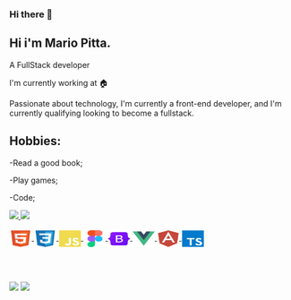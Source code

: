 ### Hi there 👋

<!--
**mario-pitta/mario-pitta** is a ✨ _special_ ✨ repository because its `README.md` (this file) appears on your GitHub profile.

Here are some ideas to get you started:

- 🔭 I’m currently working on ...
- 🌱 I’m currently learning ...
- 👯 I’m looking to collaborate on ...
- 🤔 I’m looking for help with ...
- 💬 Ask me about ...
- 📫 How to reach me: ...
- 😄 Pronouns: ...
- ⚡ Fun fact: ...
-->
## Hi i'm Mario Pitta.
<p>A  FullStack developer </p>
<p>
I'm currently working at 🏠
</p>
 
<p>

Passionate about technology, I'm currently a front-end developer, and I'm currently qualifying looking to become a fullstack.
</p>
<h2>Hobbies:</h2>
-Read a good book;

-Play games;

-Code;

<section>
  <a href="https://github.com/mario-pitta">
  <img height="180em" src="https://github-readme-stats.vercel.app/api?username=mario-pitta&show_icons=true&theme=onedark&include_all_commits=true&count_private=true"/>
  <img height="180em" src="https://github-readme-stats.vercel.app/api/top-langs/?username=mario-pitta&layout=compact&langs_count=7&theme=onedark"/>
</div>
<div style="display: inline_block"><br>
  <img align="center" alt="HTML" height="30" width="40" src="https://raw.githubusercontent.com/devicons/devicon/master/icons/html5/html5-original.svg">
  <img align="center" alt="CSS" height="30" width="40" src="https://raw.githubusercontent.com/devicons/devicon/master/icons/css3/css3-original.svg">
  <img align="center" alt="JS" height="30" width="40" src="https://raw.githubusercontent.com/devicons/devicon/master/icons/javascript/javascript-plain.svg">
  <img align="center" alt="FIGMA" height="30" width="40" src="https://raw.githubusercontent.com/devicons/devicon/master/icons/figma/figma-original.svg">
   <img align="center" alt="BOOTSTRAP" height="30" width="40" src="https://raw.githubusercontent.com/devicons/devicon/master/icons/bootstrap/bootstrap-original.svg">
  
  <img align="center" alt="Vue" height="30" width="40" src="https://github.com/devicons/devicon/blob/master/icons/vuejs/vuejs-original.svg">
  <img align="center" alt="Vue" height="30" width="40" src="https://github.com/devicons/devicon/blob/master/icons/angularjs/angularjs-plain.svg">
 
  <img align="center" alt="Typescript" height="30" width="40" src="https://raw.githubusercontent.com/devicons/devicon/master/icons/typescript/typescript-original.svg">
  
  <br></br>
 
<div> 
  <a href="https://instagram.com/mario-pitta-771" target="_blank"><img src="https://img.shields.io/badge/-Instagram-%23E4405F?style=for-the-badge&logo=instagram&logoColor=white" target="_blank"></a>
  <a href="https://www.linkedin.com/in/mario-pitta-7915b114b/" target="_blank"><img src="https://img.shields.io/badge/-LinkedIn-%230077B5?style=for-the-badge&logo=linkedin&logoColor=white" target="_blank"></a>

<!--  <img src="https://img.shields.io/badge/Ubuntu-E95420?style=for-the-badge&logo=ubuntu&logoColor=white" alt="ubuntu"> -->
  <!--  
  ![Snake animation](https://github.com/jhonatanmizu/jhonatanmizu/blob/output/github-contribution-grid-snake.svg)
 -->
</div>
</section>
